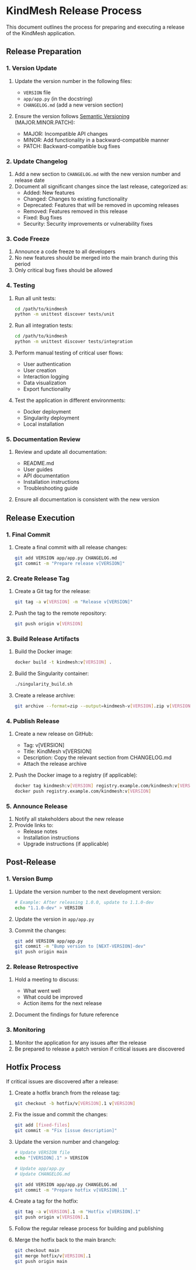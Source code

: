 # KindMesh Release Process

This document outlines the process for preparing and executing a release of the KindMesh application.

## Release Preparation

### 1. Version Update

1. Update the version number in the following files:
   - `VERSION` file
   - `app/app.py` (in the docstring)
   - `CHANGELOG.md` (add a new version section)

2. Ensure the version follows [Semantic Versioning](https://semver.org/) (MAJOR.MINOR.PATCH):
   - MAJOR: Incompatible API changes
   - MINOR: Add functionality in a backward-compatible manner
   - PATCH: Backward-compatible bug fixes

### 2. Update Changelog

1. Add a new section to `CHANGELOG.md` with the new version number and release date
2. Document all significant changes since the last release, categorized as:
   - Added: New features
   - Changed: Changes to existing functionality
   - Deprecated: Features that will be removed in upcoming releases
   - Removed: Features removed in this release
   - Fixed: Bug fixes
   - Security: Security improvements or vulnerability fixes

### 3. Code Freeze

1. Announce a code freeze to all developers
2. No new features should be merged into the main branch during this period
3. Only critical bug fixes should be allowed

### 4. Testing

1. Run all unit tests:
   ```bash
   cd /path/to/kindmesh
   python -m unittest discover tests/unit
   ```

2. Run all integration tests:
   ```bash
   cd /path/to/kindmesh
   python -m unittest discover tests/integration
   ```

3. Perform manual testing of critical user flows:
   - User authentication
   - User creation
   - Interaction logging
   - Data visualization
   - Export functionality

4. Test the application in different environments:
   - Docker deployment
   - Singularity deployment
   - Local installation

### 5. Documentation Review

1. Review and update all documentation:
   - README.md
   - User guides
   - API documentation
   - Installation instructions
   - Troubleshooting guide

2. Ensure all documentation is consistent with the new version

## Release Execution

### 1. Final Commit

1. Create a final commit with all release changes:
   ```bash
   git add VERSION app/app.py CHANGELOG.md
   git commit -m "Prepare release v[VERSION]"
   ```

### 2. Create Release Tag

1. Create a Git tag for the release:
   ```bash
   git tag -a v[VERSION] -m "Release v[VERSION]"
   ```

2. Push the tag to the remote repository:
   ```bash
   git push origin v[VERSION]
   ```

### 3. Build Release Artifacts

1. Build the Docker image:
   ```bash
   docker build -t kindmesh:v[VERSION] .
   ```

2. Build the Singularity container:
   ```bash
   ./singularity_build.sh
   ```

3. Create a release archive:
   ```bash
   git archive --format=zip --output=kindmesh-v[VERSION].zip v[VERSION]
   ```

### 4. Publish Release

1. Create a new release on GitHub:
   - Tag: v[VERSION]
   - Title: KindMesh v[VERSION]
   - Description: Copy the relevant section from CHANGELOG.md
   - Attach the release archive

2. Push the Docker image to a registry (if applicable):
   ```bash
   docker tag kindmesh:v[VERSION] registry.example.com/kindmesh:v[VERSION]
   docker push registry.example.com/kindmesh:v[VERSION]
   ```

### 5. Announce Release

1. Notify all stakeholders about the new release
2. Provide links to:
   - Release notes
   - Installation instructions
   - Upgrade instructions (if applicable)

## Post-Release

### 1. Version Bump

1. Update the version number to the next development version:
   ```bash
   # Example: After releasing 1.0.0, update to 1.1.0-dev
   echo "1.1.0-dev" > VERSION
   ```

2. Update the version in `app/app.py`

3. Commit the changes:
   ```bash
   git add VERSION app/app.py
   git commit -m "Bump version to [NEXT-VERSION]-dev"
   git push origin main
   ```

### 2. Release Retrospective

1. Hold a meeting to discuss:
   - What went well
   - What could be improved
   - Action items for the next release

2. Document the findings for future reference

### 3. Monitoring

1. Monitor the application for any issues after the release
2. Be prepared to release a patch version if critical issues are discovered

## Hotfix Process

If critical issues are discovered after a release:

1. Create a hotfix branch from the release tag:
   ```bash
   git checkout -b hotfix/v[VERSION].1 v[VERSION]
   ```

2. Fix the issue and commit the changes:
   ```bash
   git add [fixed-files]
   git commit -m "Fix [issue description]"
   ```

3. Update the version number and changelog:
   ```bash
   # Update VERSION file
   echo "[VERSION].1" > VERSION
   
   # Update app/app.py
   # Update CHANGELOG.md
   
   git add VERSION app/app.py CHANGELOG.md
   git commit -m "Prepare hotfix v[VERSION].1"
   ```

4. Create a tag for the hotfix:
   ```bash
   git tag -a v[VERSION].1 -m "Hotfix v[VERSION].1"
   git push origin v[VERSION].1
   ```

5. Follow the regular release process for building and publishing

6. Merge the hotfix back to the main branch:
   ```bash
   git checkout main
   git merge hotfix/v[VERSION].1
   git push origin main
   ```